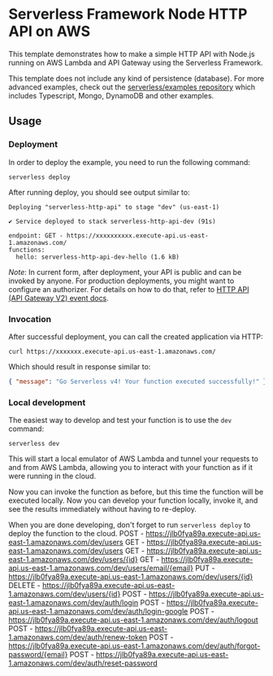 <!--
title: 'AWS Simple HTTP Endpoint example in NodeJS'
description: 'This template demonstrates how to make a simple HTTP API with Node.js running on AWS Lambda and API Gateway using the Serverless Framework.'
layout: Doc
framework: v4
platform: AWS
language: nodeJS
authorLink: 'https://github.com/serverless'
authorName: 'Serverless, Inc.'
authorAvatar: 'https://avatars1.githubusercontent.com/u/13742415?s=200&v=4'
-->

# Serverless Framework Node HTTP API on AWS

This template demonstrates how to make a simple HTTP API with Node.js running on AWS Lambda and API Gateway using the Serverless Framework.

This template does not include any kind of persistence (database). For more advanced examples, check out the [serverless/examples repository](https://github.com/serverless/examples/) which includes Typescript, Mongo, DynamoDB and other examples.

## Usage

### Deployment

In order to deploy the example, you need to run the following command:

```
serverless deploy
```

After running deploy, you should see output similar to:

```
Deploying "serverless-http-api" to stage "dev" (us-east-1)

✔ Service deployed to stack serverless-http-api-dev (91s)

endpoint: GET - https://xxxxxxxxxx.execute-api.us-east-1.amazonaws.com/
functions:
  hello: serverless-http-api-dev-hello (1.6 kB)
```

_Note_: In current form, after deployment, your API is public and can be invoked by anyone. For production deployments, you might want to configure an authorizer. For details on how to do that, refer to [HTTP API (API Gateway V2) event docs](https://www.serverless.com/framework/docs/providers/aws/events/http-api).

### Invocation

After successful deployment, you can call the created application via HTTP:

```
curl https://xxxxxxx.execute-api.us-east-1.amazonaws.com/
```

Which should result in response similar to:

```json
{ "message": "Go Serverless v4! Your function executed successfully!" }
```

### Local development

The easiest way to develop and test your function is to use the `dev` command:

```
serverless dev
```

This will start a local emulator of AWS Lambda and tunnel your requests to and from AWS Lambda, allowing you to interact with your function as if it were running in the cloud.

Now you can invoke the function as before, but this time the function will be executed locally. Now you can develop your function locally, invoke it, and see the results immediately without having to re-deploy.

When you are done developing, don't forget to run `serverless deploy` to deploy the function to the cloud.
 POST - https://jlb0fya89a.execute-api.us-east-1.amazonaws.com/dev/users
  GET - https://jlb0fya89a.execute-api.us-east-1.amazonaws.com/dev/users
  GET - https://jlb0fya89a.execute-api.us-east-1.amazonaws.com/dev/users/{id}
  GET - https://jlb0fya89a.execute-api.us-east-1.amazonaws.com/dev/users/email/{email}
  PUT - https://jlb0fya89a.execute-api.us-east-1.amazonaws.com/dev/users/{id}
  DELETE - https://jlb0fya89a.execute-api.us-east-1.amazonaws.com/dev/users/{id}
  POST - https://jlb0fya89a.execute-api.us-east-1.amazonaws.com/dev/auth/login
  POST - https://jlb0fya89a.execute-api.us-east-1.amazonaws.com/dev/auth/login-google
  POST - https://jlb0fya89a.execute-api.us-east-1.amazonaws.com/dev/auth/logout
  POST - https://jlb0fya89a.execute-api.us-east-1.amazonaws.com/dev/auth/renew-token
  POST - https://jlb0fya89a.execute-api.us-east-1.amazonaws.com/dev/auth/forgot-password/{email}
  POST - https://jlb0fya89a.execute-api.us-east-1.amazonaws.com/dev/auth/reset-password